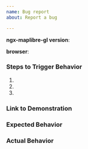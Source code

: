 ```yaml
---
name: Bug report
about: Report a bug

---
```


<!--
Hello! Thanks for contributing.  For the fastest response and resolution, please:

 - Make the issue title a succinct but specific description of the unexpected behavior.
   Bad: "Map rotation is broken". 
   Good: "map.setBearing(...) throws a TypeError for negative values"

 - Include a link to a minimal demonstration of the bug – more below …

 - Ensure you can reproduce the bug using the latest release.

 - Check the console for relevant errors and warnings

 - Only post to report a bug. For feature requests, please use https://github.com/maplibre/ngx-maplibre-gl/issues/new?template=Feature_request.md instead.

-->

**ngx-maplibre-gl version**:

**browser**:

### Steps to Trigger Behavior

 1.
 2.
 3.

### Link to Demonstration

<!--
Providing a minimal, complete, verifiable demonstration *dramatically* improves maintainers' and other community members' ability to understand and address the problem you're reporting. 

We recommend using https://stackblitz.com.

See https://stackoverflow.com/help/mcve for guidelines on creating an effective example.
-->

### Expected Behavior

### Actual Behavior
